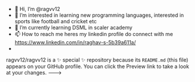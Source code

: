 - 👋 Hi, I’m @ragvv12
- 👀 I’m interested in learning new programming languages, interested in sports like football and cricket etc
- 🌱 I’m currently learning DSML in scaler academy
- 📫 How to reach me heres my linkedin profile do connect with me https://www.linkedin.com/in/raghav-s-5b39a611a/
- 
ragvv12/ragvv12 is a ✨ special ✨ repository because its `README.md` (this file) appears on your GitHub profile.
You can click the Preview link to take a look at your changes.
--->
